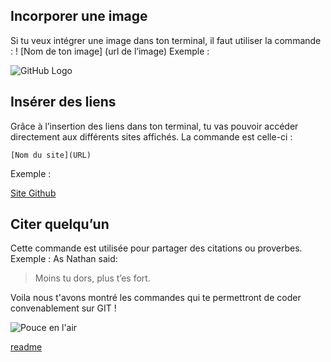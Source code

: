 ## Incorporer une image

Si tu veux intégrer une image dans ton terminal, il faut utiliser la commande :
! [Nom de ton image] (url de l’image)
Exemple :

![GitHub Logo](https://www.becode.org/hire/images/logo-becode.png)

## Insérer des liens
Grâce à l’insertion des liens dans ton terminal, tu vas pouvoir accéder directement aux différents sites affichés.
La commande est celle-ci :

 `[Nom du site](URL)`

Exemple :

[Site Github](http://github.com)


## Citer quelqu’un
Cette commande est utilisée pour partager des citations ou proverbes.
Exemple : As Nathan said:

> Moins tu dors,
> plus t’es fort.


Voila nous t'avons montré les commandes qui te permettront de coder convenablement sur GIT !

![Pouce en l'air](https://media.giphy.com/media/xT9IgGx5exK061igBa/giphy.gif)

[readme](exercice-markdown/README.md)




